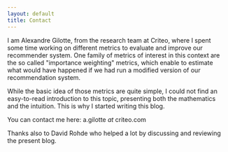 ```yaml
---
layout: default
title: Contact
---
```


I am Alexandre Gilotte, from the research team at Criteo, where I spent some time working on different metrics to evaluate and improve our recommender system. 
One family of metrics of interest in this context are the so called "importance weighting" metrics, which enable to estimate what would have happened if we had run a modified version of our recommendation system.

While the basic idea of those metrics are quite simple, I could not find an easy-to-read introduction to this topic, presenting both the mathematics and the intuition. This is why I started writing this blog.


You can contact me here: a.gilotte _at_ criteo.com

Thanks also to David Rohde who helped a lot by discussing and reviewing the present blog.

